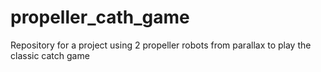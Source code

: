 # propeller_cath_game
Repository for a project using 2 propeller robots from parallax to play the classic catch game
